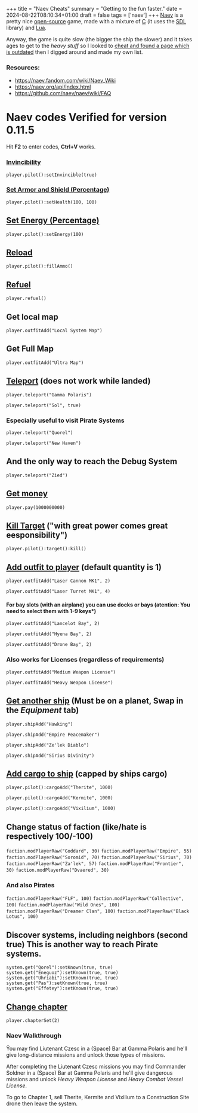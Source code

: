 +++
title = "Naev Cheats"
summary = "Getting to the fun faster."
date = 2024-08-22T08:10:34+01:00
draft = false
tags = ['naev']
+++
[Naev](https://naev.org/) is a pretty nice [open-source](https://github.com/naev/naev/) game, made with a mixture of [C](https://en.wikipedia.org/wiki/C_(programming_language)) (it uses the [SDL](https://www.libsdl.org/) library) and [Lua](https://www.lua.org/).

Anyway, the game is quite slow (the bigger the ship the slower) and it takes ages to get to the *heavy stuff*
so I looked to [cheat and found a page which is outdated](http://denshack.blogspot.com/2016/05/naev-cheats.html) then I digged around and made my own list.

### Resources:
- https://naev.fandom.com/wiki/Naev_Wiki
- https://naev.org/api/index.html
- https://github.com/naev/naev/wiki/FAQ

# Naev codes Verified for version 0.11.5

Hit **F2** to enter codes, **Ctrl+V** works.

### [Invincibility](https://naev.org/api/modules/pilot.html#setInvincible)

`player.pilot():setInvincible(true)`

### [Set Armor and Shield (Percentage)](https://naev.org/api/modules/pilot.html#setHealth)

`player.pilot():setHealth(100, 100)`

## [Set Energy (Percentage)](https://naev.org/api/modules/pilot.html#setEnergy)

`player.pilot():setEnergy(100)`

## [Reload](https://naev.org/api/modules/pilot.html#fillAmmo)

`player.pilot():fillAmmo()`

## [Refuel](https://naev.org/api/modules/player.html#refuel)

`player.refuel()`

## Get local map

`player.outfitAdd("Local System Map")`

## Get Full Map

`player.outfitAdd("Ultra Map")`

## [Teleport](https://naev.org/api/modules/player.html#teleport) (does not work while landed)

`player.teleport("Gamma Polaris")`

`player.teleport("Sol", true)`

### Especially useful to visit Pirate Systems

`player.teleport("Quorel")`

`player.teleport("New Haven")`

## And the only way to reach the Debug System

`player.teleport("Zied")`

## [Get money](https://naev.org/api/modules/player.html#pay)

`player.pay(1000000000)`

## [Kill Target](https://naev.org/api/modules/pilot.html#kill) ("with great power comes great eesponsibility")

`player.pilot():target():kill()`

## [Add outfit to player](https://naev.org/api/modules/player.html#outfitAdd) (default quantity is 1)

`player.outfitAdd("Laser Cannon MK1", 2)`

`player.outfitAdd("Laser Turret MK1", 4)`

#### For bay slots (with an airplane) you can use docks or bays (atention: You need to select them with 1-9 keys*)

`player.outfitAdd("Lancelot Bay", 2)`

`player.outfitAdd("Hyena Bay", 2)`

`player.outfitAdd("Drone Bay", 2)`

### Also works for Licenses (regardless of requirements)

`player.outfitAdd("Medium Weapon License")`

`player.outfitAdd("Heavy Weapon License")`

## [Get another ship](https://naev.org/api/modules/player.html#shipAdd) (Must be on a planet, Swap in the *Equipment* tab)

`player.shipAdd("Hawking")`

`player.shipAdd("Empire Peacemaker")`

`player.shipAdd("Ze'lek Diablo")`

`player.shipAdd("Sirius Divinity")`

## [Add cargo to ship](https://naev.org/api/modules/pilot.html#cargoAdd) (capped by ships cargo)

`player.pilot():cargoAdd("Therite", 1000)`

`player.pilot():cargoAdd("Kermite", 1000)`

`player.pilot():cargoAdd("Vixilium", 1000)`

## Change status of faction (like/hate is respectively 100/-100)

`faction.modPlayerRaw("Goddard", 30)`
`faction.modPlayerRaw("Empire", 55)`
`faction.modPlayerRaw("Soromid", 70)`
`faction.modPlayerRaw("Sirius", 70)`
`faction.modPlayerRaw("Za'lek", 57)`
`faction.modPlayerRaw("Frontier", 30)`
`faction.modPlayerRaw("Dvaered", 30)`

### And also Pirates

`faction.modPlayerRaw("FLF", 100)`
`faction.modPlayerRaw("Collective", 100)`
`faction.modPlayerRaw("Wild Ones", 100)`
`faction.modPlayerRaw("Dreamer Clan", 100)`
`faction.modPlayerRaw("Black Lotus", 100)`

## Discover systems, including neighbors (second true) This is another way to reach Pirate systems.

```system.get("Qorel"):setKnown(true, true)```
```system.get("Eneguoz"):setKnown(true, true)```
```system.get("Uhriabi"):setKnown(true, true)```
```system.get("Pas"):setKnown(true, true)```
```system.get("Effetey"):setKnown(true, true)```

## [Change chapter](https://naev.org/api/modules/player.html#chapterSet)

`player.chapterSet(2)`

### Naev Walkthrough

Ŷou may find Liutenant Czesc in a (Space) Bar at Gamma Polaris and he'll give long-distance missions and unlock those types of missions.

After completing the Liutenant Czesc missions you may find Commander Soldner in a (Space) Bar at Gamma Polaris and he'll give dangerous missions and unlock *Heavy Weapon License* and *Heavy Combat Vessel License*.

To go to Chapter 1, sell Therite, Kermite and Vixilium to a Construction Site drone then leave the system.
